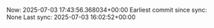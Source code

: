 Now: 2025-07-03 17:43:56.368034+00:00 Earliest commit since sync: None Last sync: 2025-07-03 16:02:52+00:00
